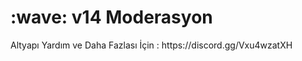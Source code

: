 <h1> :wave: v14 Moderasyon </h1>
Altyapı Yardım ve Daha Fazlası İçin : https://discord.gg/Vxu4wzatXH
